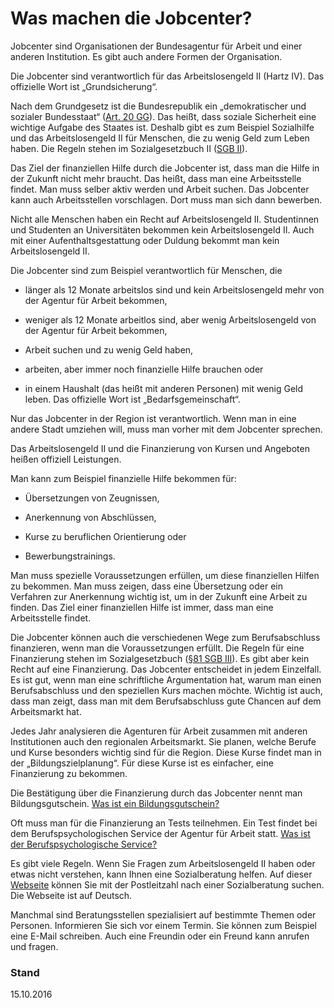 # Was machen die Jobcenter?

Jobcenter sind Organisationen der Bundesagentur für Arbeit und einer anderen Institution. Es gibt auch andere Formen der Organisation.

Die Jobcenter sind verantwortlich für das Arbeitslosengeld II \(Hartz IV\). Das offizielle Wort ist „Grundsicherung“.

Nach dem Grundgesetz ist die Bundesrepublik ein „demokratischer und sozialer Bundesstaat“ \([Art. 20 GG](http://www.gesetze-im-internet.de/gg/art_20.html)\). Das heißt, dass soziale Sicherheit eine wichtige Aufgabe des Staates ist. Deshalb gibt es zum Beispiel Sozialhilfe und das Arbeitslosengeld II für Menschen, die zu wenig Geld zum Leben haben. Die Regeln stehen im Sozialgesetzbuch II \([SGB II](http://www.gesetze-im-internet.de/sgb_2/)\).

Das Ziel der finanziellen Hilfe durch die Jobcenter ist, dass man die Hilfe in der Zukunft nicht mehr braucht. Das heißt, dass man eine Arbeitsstelle findet. Man muss selber aktiv werden und Arbeit suchen. Das Jobcenter kann auch Arbeitsstellen vorschlagen. Dort muss man sich dann bewerben.

Nicht alle Menschen haben ein Recht auf Arbeitslosengeld II. Studentinnen und Studenten an Universitäten bekommen kein Arbeitslosengeld II. Auch mit einer Aufenthaltsgestattung oder Duldung bekommt man kein Arbeitslosengeld II.

Die Jobcenter sind zum Beispiel verantwortlich für Menschen, die

* länger als 12 Monate arbeitslos sind und kein Arbeitslosengeld mehr von der Agentur für Arbeit bekommen,

* weniger als 12 Monate arbeitlos sind, aber wenig Arbeitslosengeld von der Agentur für Arbeit bekommen,

* Arbeit suchen und zu wenig Geld haben,

* arbeiten, aber immer noch finanzielle Hilfe brauchen oder

* in einem Haushalt \(das heißt mit anderen Personen\) mit wenig Geld leben. Das offizielle Wort ist „Bedarfsgemeinschaft“.


Nur das Jobcenter in der Region ist verantwortlich. Wenn man in eine andere Stadt umziehen will, muss man vorher mit dem Jobcenter sprechen.

Das Arbeitslosengeld II und die Finanzierung von Kursen und Angeboten heißen offiziell Leistungen.

Man kann zum Beispiel finanzielle Hilfe bekommen für:

* Übersetzungen von Zeugnissen,

* Anerkennung von Abschlüssen,

* Kurse zu beruflichen Orientierung oder

* Bewerbungstrainings.


Man muss spezielle Voraussetzungen erfüllen, um diese finanziellen Hilfen zu bekommen. Man muss zeigen, dass eine Übersetzung oder ein Verfahren zur Anerkennung wichtig ist, um in der Zukunft eine Arbeit zu finden. Das Ziel einer finanziellen Hilfe ist immer, dass man eine Arbeitsstelle findet.

Die Jobcenter können auch die verschiedenen Wege zum Berufsabschluss finanzieren, wenn man die Voraussetzungen erfüllt.  Die Regeln für eine Finanzierung stehen im Sozialgesetzbuch \([§81 SGB III](http://www.sozialgesetzbuch-sgb.de/sgbiii/81.html)\). Es gibt aber kein Recht auf eine Finanzierung. Das Jobcenter entscheidet in jedem Einzelfall. Es ist gut, wenn man eine schriftliche Argumentation hat, warum man einen Berufsabschluss und den speziellen Kurs machen möchte. Wichtig ist auch, dass man zeigt, dass man mit dem Berufsabschluss gute Chancen auf dem Arbeitsmarkt hat.

Jedes Jahr analysieren die Agenturen für Arbeit zusammen mit anderen Institutionen auch den regionalen Arbeitsmarkt. Sie planen, welche Berufe und Kurse besonders wichtig sind für die Region. Diese Kurse findet man in der „Bildungszielplanung“. Für diese Kurse ist es einfacher, eine Finanzierung zu bekommen.

Die Bestätigung über die Finanzierung durch das Jobcenter nennt man Bildungsgutschein. [Was ist ein Bildungsgutschein?](#bildungsgutschein)

Oft muss man für die Finanzierung an Tests teilnehmen. Ein Test findet bei dem Berufspsychologischen Service der Agentur für Arbeit statt. [Was ist der Berufspsychologische Service?](#berufspsychologischer)

Es gibt viele Regeln. Wenn Sie Fragen zum Arbeitslosengeld II haben oder etwas nicht verstehen, kann Ihnen eine Sozialberatung helfen. Auf dieser [Webseite](http://www.my-sozialberatung.de/adressen/@@suche-erweitert?-C=) können Sie mit der Postleitzahl nach einer Sozialberatung suchen. Die Webseite ist auf Deutsch.

Manchmal sind Beratungsstellen spezialisiert auf bestimmte Themen oder Personen. Informieren Sie sich vor einem Termin. Sie können zum Beispiel eine E-Mail schreiben. Auch eine Freundin oder ein Freund kann anrufen und fragen.

### Stand

15.10.2016

